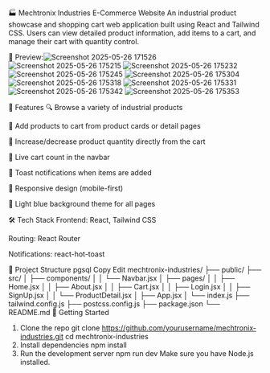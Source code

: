 🏭 Mechtronix Industries E-Commerce Website
An industrial product showcase and shopping cart web application built using React and Tailwind CSS. Users can view detailed product information, add items to a cart, and manage their cart with quantity control.

📸 Preview:![Screenshot 2025-05-26 171526](https://github.com/user-attachments/assets/cf22868e-079f-4e98-a9bd-1a98ab1b4428)
![Screenshot 2025-05-26 175215](https://github.com/user-attachments/assets/3fca27f5-ea03-4585-9c06-55d08db249f2)
![Screenshot 2025-05-26 175232](https://github.com/user-attachments/assets/82c103e1-a0ed-48f2-8971-0896c8c05f68)
![Screenshot 2025-05-26 175245](https://github.com/user-attachments/assets/63946a9b-7f9f-4fda-88ca-e38aeb4e4a50)
![Screenshot 2025-05-26 175304](https://github.com/user-attachments/assets/f37a63a9-6897-4ddb-a878-e0aecfef77fd)
![Screenshot 2025-05-26 175318](https://github.com/user-attachments/assets/27830dd3-240e-4458-87a1-c6264a362199)
![Screenshot 2025-05-26 175331](https://github.com/user-attachments/assets/e0c67fba-f8f5-46b6-b40c-e8b9fb368fcb)
![Screenshot 2025-05-26 175342](https://github.com/user-attachments/assets/9db3fe2f-09a1-462f-bea5-4b58ad3ad4ab)
![Screenshot 2025-05-26 175353](https://github.com/user-attachments/assets/309ff5c7-1375-4750-96d4-ab1b4c115759)


🚀 Features
🔍 Browse a variety of industrial products

🛒 Add products to cart from product cards or detail pages

🔢 Increase/decrease product quantity directly from the cart

🧮 Live cart count in the navbar

💬 Toast notifications when items are added

📱 Responsive design (mobile-first)

🌙 Light blue background theme for all pages

🛠️ Tech Stack
Frontend: React, Tailwind CSS

Routing: React Router

Notifications: react-hot-toast

📂 Project Structure
pgsql
Copy
Edit
mechtronix-industries/
├── public/
├── src/
│   ├── components/
│   │   └── Navbar.jsx
│   ├── pages/
│   │   ├── Home.jsx
│   │   ├── About.jsx
│   │   ├── Cart.jsx
│   │   ├── Login.jsx
│   │   ├── SignUp.jsx
│   │   └── ProductDetail.jsx
│   ├── App.jsx
│   └── index.js
├── tailwind.config.js
├── postcss.config.js
├── package.json
└── README.md
🔧 Getting Started
1. Clone the repo
git clone https://github.com/yourusername/mechtronix-industries.git
cd mechtronix-industries
2. Install dependencies
npm install
3. Run the development server
npm run dev
Make sure you have Node.js installed.
